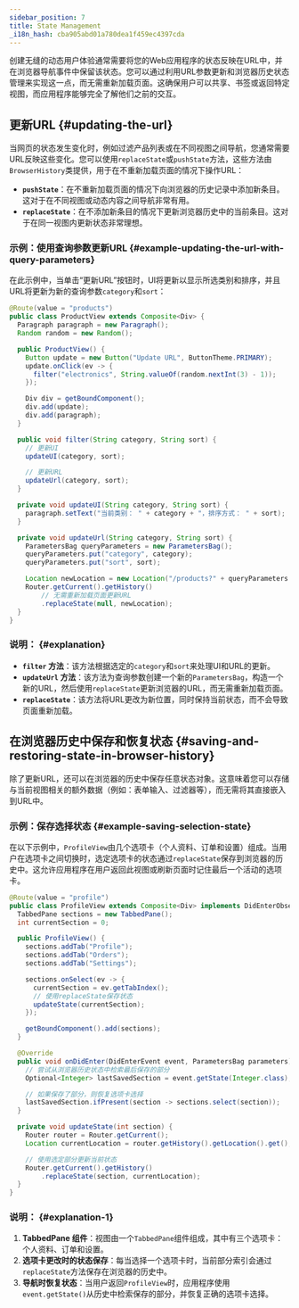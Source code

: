 ```yaml
---
sidebar_position: 7
title: State Management
_i18n_hash: cba905abd01a780dea1f459ec4397cda
---
```

创建无缝的动态用户体验通常需要将您的Web应用程序的状态反映在URL中，并在浏览器导航事件中保留该状态。您可以通过利用URL参数更新和浏览器历史状态管理来实现这一点，而无需重新加载页面。这确保用户可以共享、书签或返回特定视图，而应用程序能够完全了解他们之前的交互。

## 更新URL {#updating-the-url}

当网页的状态发生变化时，例如过滤产品列表或在不同视图之间导航，您通常需要URL反映这些变化。您可以使用`replaceState`或`pushState`方法，这些方法由`BrowserHistory`类提供，用于在不重新加载页面的情况下操作URL：

- **`pushState`**：在不重新加载页面的情况下向浏览器的历史记录中添加新条目。这对于在不同视图或动态内容之间导航非常有用。
- **`replaceState`**：在不添加新条目的情况下更新浏览器历史中的当前条目。这对于在同一视图内更新状态非常理想。

### 示例：使用查询参数更新URL {#example-updating-the-url-with-query-parameters}

在此示例中，当单击“更新URL”按钮时，UI将更新以显示所选类别和排序，并且URL将更新为新的查询参数`category`和`sort`：

```java
@Route(value = "products")
public class ProductView extends Composite<Div> {
  Paragraph paragraph = new Paragraph();
  Random random = new Random();

  public ProductView() {
    Button update = new Button("Update URL", ButtonTheme.PRIMARY);
    update.onClick(ev -> {
      filter("electronics", String.valueOf(random.nextInt(3) - 1));
    });

    Div div = getBoundComponent();
    div.add(update);
    div.add(paragraph);
  }

  public void filter(String category, String sort) {
    // 更新UI
    updateUI(category, sort);

    // 更新URL
    updateUrl(category, sort);
  }

  private void updateUI(String category, String sort) {
    paragraph.setText("当前类别： " + category + "，排序方式： " + sort);
  }

  private void updateUrl(String category, String sort) {
    ParametersBag queryParameters = new ParametersBag();
    queryParameters.put("category", category);
    queryParameters.put("sort", sort);

    Location newLocation = new Location("/products?" + queryParameters.getQueryString());
    Router.getCurrent().getHistory()
        // 无需重新加载页面更新URL
        .replaceState(null, newLocation);
  }
}
```

### 说明： {#explanation}

- **`filter` 方法**：该方法根据选定的`category`和`sort`来处理UI和URL的更新。
- **`updateUrl` 方法**：该方法为查询参数创建一个新的`ParametersBag`，构造一个新的URL，然后使用`replaceState`更新浏览器的URL，而无需重新加载页面。
- **`replaceState`**：该方法将URL更改为新位置，同时保持当前状态，而不会导致页面重新加载。

## 在浏览器历史中保存和恢复状态 {#saving-and-restoring-state-in-browser-history}

除了更新URL，还可以在浏览器的历史中保存任意状态对象。这意味着您可以存储与当前视图相关的额外数据（例如：表单输入、过滤器等），而无需将其直接嵌入到URL中。

### 示例：保存选择状态 {#example-saving-selection-state}

在以下示例中，`ProfileView`由几个选项卡（个人资料、订单和设置）组成。当用户在选项卡之间切换时，选定选项卡的状态通过`replaceState`保存到浏览器的历史中。这允许应用程序在用户返回此视图或刷新页面时记住最后一个活动的选项卡。

```java
@Route(value = "profile")
public class ProfileView extends Composite<Div> implements DidEnterObserver {
  TabbedPane sections = new TabbedPane();
  int currentSection = 0;

  public ProfileView() {
    sections.addTab("Profile");
    sections.addTab("Orders");
    sections.addTab("Settings");

    sections.onSelect(ev -> {
      currentSection = ev.getTabIndex();
      // 使用replaceState保存状态
      updateState(currentSection);
    });

    getBoundComponent().add(sections);
  }

  @Override
  public void onDidEnter(DidEnterEvent event, ParametersBag parameters) {
    // 尝试从浏览器历史状态中检索最后保存的部分
    Optional<Integer> lastSavedSection = event.getState(Integer.class);

    // 如果保存了部分，则恢复选项卡选择
    lastSavedSection.ifPresent(section -> sections.select(section));
  }

  private void updateState(int section) {
    Router router = Router.getCurrent();
    Location currentLocation = router.getHistory().getLocation().get();

    // 使用选定部分更新当前状态
    Router.getCurrent().getHistory()
        .replaceState(section, currentLocation);
  }
}
```

### 说明： {#explanation-1}

1. **TabbedPane 组件**：视图由一个`TabbedPane`组件组成，其中有三个选项卡：个人资料、订单和设置。
2. **选项卡更改时的状态保存**：每当选择一个选项卡时，当前部分索引会通过`replaceState`方法保存在浏览器的历史中。
3. **导航时恢复状态**：当用户返回`ProfileView`时，应用程序使用`event.getState()`从历史中检索保存的部分，并恢复正确的选项卡选择。
